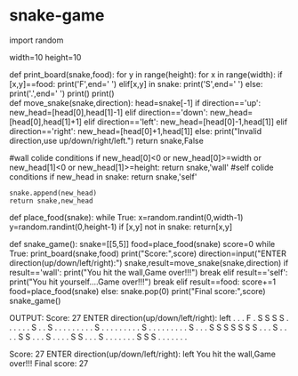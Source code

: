 # snake-game
import random

width=10
height=10

def print_board(snake,food):
    for y in range(height):
        for x in range(width):
            if [x,y]==food:
                print('F',end=' ')
            elif[x,y] in snake:
                print('S',end=' ')
            else:
                print('.',end=' ')
        print()
    print()  
def move_snake(snake,direction):
    head=snake[-1]
    if direction=='up':
        new_head=[head[0],head[1]-1]
    elif direction=='down':
        new_head=[head[0],head[1]+1]
    elif direction=='left':
        new_head=[head[0]-1,head[1]]
    elif direction=='right':
        new_head=[head[0]+1,head[1]]
    else:
        print("Invalid direction,use up/down/right/left.")
        return snake,False
        
#wall colide conditions
    if new_head[0]<0 or new_head[0]>=width or new_head[1]<0 or new_head[1]>=height:
        return snake,'wall'
#self colide conditions
    if new_head in snake:
        return snake,'self'
        
    snake.append(new_head)
    return snake,new_head
def place_food(snake):
    while True:
        x=random.randint(0,width-1)
        y=random.randint(0,height-1)
        if [x,y] not in snake:
            return[x,y]
            
def snake_game():
    snake=[[5,5]]
    food=place_food(snake)
    score=0
    while True:
        print_board(snake,food)
        print("Score:",score)
        direction=input("ENTER direction(up/down/left/right):")
        snake,result=move_snake(snake,direction)
        if result=='wall':
            print("You hit the wall,Game over!!!")
            break
        elif result=='self':
            print("You hit yourself....Game over!!!")
            break
        elif result==food:
            score+=1
            food=place_food(snake)
        else:
            snake.pop(0)
    print("Final score:",score)
snake_game()               

OUTPUT:
Score: 27
ENTER direction(up/down/left/right): left
. . . F . S S S S . 
. . . . . S . . S . 
. . . . . . . . S . 
. . . . . . . . S . 
. . . . . . . . S . 
. . S S S S S S S . 
. . S . . . . S S . 
. . S . . . . S S . 
. . S . . . . . . . 
S S S . . . . . . . 

Score: 27
ENTER direction(up/down/left/right): left
You hit the wall,Game over!!!
Final score: 27
